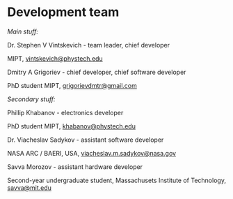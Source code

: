 # Development team
*Main stuff:*

Dr. Stephen V Vintskevich - team leader, chief developer

MIPT, vintskevich@phystech.edu

Dmitry A Grigoriev - chief developer, chief software developer

PhD student MIPT, grigorievdmtr@gmail.com

*Secondary stuff:*

Phillip Khabanov - electronics developer

PhD student MIPT, khabanov@phystech.edu

Dr. Viacheslav Sadykov - assistant software developer

NASA ARC / BAERI, USA, viacheslav.m.sadykov@nasa.gov

Savva Morozov - assistant hardware developer

Second-year undergraduate  student, Massachusets Institute of Technology, savva@mit.edu
